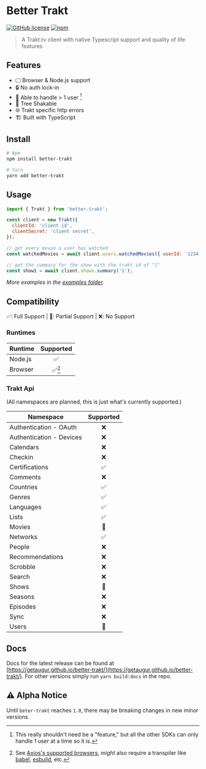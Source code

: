 # Better Trakt

[![GitHub license](https://img.shields.io/github/license/getaugur/better-trakt)](https://github.com/getaugur/better-trakt/blob/main/LICENSE) [![npm](https://img.shields.io/npm/v/better-trakt?logo=npm)](https://www.npmjs.com/package/better-trakt)

> A Trakt.tv client with native Typescript support and quality of life features

## Features

- 🖵 Browser & Node.js support
- 🔒 No auth lock-in
- 👥 Able to handle > 1 user [^1]
- 🌲 Tree Shakable
- 🌐 Trakt specific http errors
- 🏗️ Built with TypeScript

[^1]: This really shouldn't need be a "feature," but all the other SDKs can only handle 1 user at a time so it is.

## Install

```bash
# Npm
npm install better-trakt

# Yarn
yarn add better-trakt
```

## Usage

```js
import { Trakt } from 'better-trakt';

const client = new Trakt({
  clientId: 'client id',
  clientSecret: 'client secret',
});

// get every movie a user has watched
const watchedMovies = await client.users.watchedMovies({ userId: '1234', accessToken: 'abcd123' });

// get the summary for the show with the trakt id of "1"
const show1 = await client.shows.summary('1');
```

_More examples in the [examples folder](https://github.com/getaugur/better-trakt/tree/main/example)._

## Compatibility

✅: Full Support | 🚧: Partial Support | ❌: No Support

### Runtimes

| Runtime | Supported |
| ------- | :-------: |
| Node.js |    ✅     |
| Browser |  ✅[^2]   |

[^2]: See [Axios's supported browsers](https://github.com/axios/axios/#browser-support), _might_ also require a transpiler like [babel](https://babeljs.io/), [esbuild](https://esbuild.github.io/), etc.

### Trakt Api

(All namespaces are planned, this is just what's currently supported.)

| Namespace                | Supported |
| ------------------------ | :-------: |
| Authentication - OAuth   |    ❌     |
| Authentication - Devices |    ❌     |
| Calendars                |    ❌     |
| Checkin                  |    ❌     |
| Certifications           |    ✅     |
| Comments                 |    ❌     |
| Countries                |    ✅     |
| Genres                   |    ✅     |
| Languages                |    ✅     |
| Lists                    |    ✅     |
| Movies                   |    🚧     |
| Networks                 |    ✅     |
| People                   |    ❌     |
| Recommendations          |    ❌     |
| Scrobble                 |    ❌     |
| Search                   |    ❌     |
| Shows                    |    🚧     |
| Seasons                  |    ❌     |
| Episodes                 |    ❌     |
| Sync                     |    ❌     |
| Users                    |    🚧     |

## Docs

Docs for the latest release can be found at [https://getaugur.github.io/better-trakt/](https://getaugur.github.io/better-trakt/). For other versions simply run `yarn build:docs` in the repo.

## ⚠️ Alpha Notice

Until `beter-trakt` reaches `1.0`, there may be breaking changes in new minor versions.
